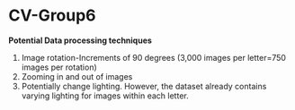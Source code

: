 # CV-Group6


**Potential Data processing techniques**
1. Image rotation-Increments of 90 degrees (3,000 images per letter=750 images per rotation)
2. Zooming in and out of images
3. Potentially change lighting. However, the dataset already contains varying lighting for images within each letter.

